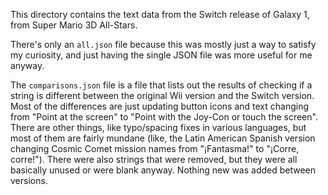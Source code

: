This directory contains the text data from the Switch release of Galaxy 1, from Super Mario 3D All-Stars.

There's only an `all.json` file because this was mostly just a way to satisfy my curiosity,
and just having the single JSON file was more useful for me anyway.

The `comparisons.json` file is a file that lists out the results of checking if a string is
different between the original Wii version and the Switch version.
Most of the differences are just updating button icons and text changing from "Point at the screen"
to "Point with the Joy-Con or touch the screen". There are other things, like typo/spacing fixes
in various languages, but most of them are fairly mundane (like, the Latin American Spanish version
changing Cosmic Comet mission names from "¡Fantasma!" to "¡Corre, corre!").
There were also strings that were removed, but they were all basically unused
or were blank anyway. Nothing new was added between versions.
